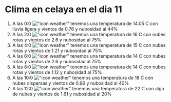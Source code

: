 # Clima en celaya en el dia 11

1. A las 0:0 !["icon weather"](http://openweathermap.org/img/w/10n.png) tenemos una temperatura de 14.05 C con lluvia ligera y  vientos de 0.76 y nubosidad al 44%
1. A las 2:0 !["icon weather"](http://openweathermap.org/img/w/04n.png) tenemos una temperatura de 16 C con nubes rotas y  vientos de 2.6 y nubosidad al 75%
1. A las 4:0 !["icon weather"](http://openweathermap.org/img/w/04n.png) tenemos una temperatura de 15 C con nubes rotas y  vientos de 1.21 y nubosidad al 75%
1. A las 6:0 !["icon weather"](http://openweathermap.org/img/w/04n.png) tenemos una temperatura de 14 C con nubes rotas y  vientos de 2.6 y nubosidad al 75%
1. A las 8:0 !["icon weather"](http://openweathermap.org/img/w/04n.png) tenemos una temperatura de 14 C con nubes rotas y  vientos de 1.12 y nubosidad al 75%
1. A las 10:0 !["icon weather"](http://openweathermap.org/img/w/03d.png) tenemos una temperatura de 18 C con nubes dispersas y  vientos de 0.96 y nubosidad al 40%
1. A las 12:0 !["icon weather"](http://openweathermap.org/img/w/02d.png) tenemos una temperatura de 22 C con algo de nubes y  vientos de 1.61 y nubosidad al 20%
